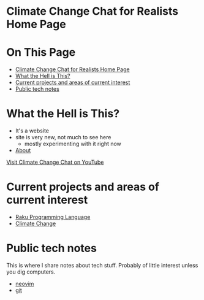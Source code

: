 # Climate Change Chat for Realists Home Page

# On This Page

- [Climate Change Chat for Realists Home Page](#climate-change-chat-for-realists-home-page)
- [What the Hell is This?](#what-the-hell-is-this)
- [Current projects and areas of current interest](#current-projects-and-areas-of-current-interest)
- [Public tech notes](#public-tech-notes)

# What the Hell is This?
* It's a website
* site is very new, not much to see here 
    * mostly experimenting with it right now
* [About](about)
 
[Visit Climate Change Chat on YouTube](https://www.youtube.com/channel/UCV8Zw3AmSS6F8kBgxW7Ql9A/featured)
# Current projects and areas of current interest
* [Raku Programming Language](Raku-Programming-Language)
* [Climate Change](Climate-Change)

# Public tech notes
This is where I share notes about tech stuff. Probably of little interest unless you dig computers.
* [neovim](neovim)
* [git](git)

